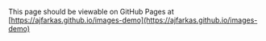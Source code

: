 This page should be viewable on GitHub Pages at [https://ajfarkas.github.io/images-demo](https://ajfarkas.github.io/images-demo)
